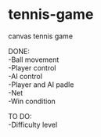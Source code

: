 # tennis-game
canvas tennis game

DONE:
<br>
-Ball movement
<br>
-Player control
<br>
-AI control
<br>
-Player and AI padle
<br>
-Net
<br>
-Win condition
<br>

TO DO:
<br>
-Difficulty level
